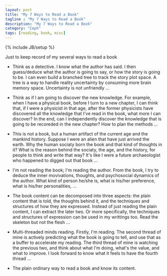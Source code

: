 ```yaml
---
layout: post
title: "My 7 Ways to Read a Book"
tagline : "My 7 Ways to Read a Book"
description: "My 7 Ways to Read a Book"
category: "Ceph"
tags: [reading, book, misc]
---
```

{% include JB/setup %}

Just to keep record of my several ways to read a book

  * Think as a detective. I know what the author has said. I then guess/deduce what the author is going to say, or how the story is going to be. I can even build a branched tree to track the story plot space. A tree is a way to handle reality uncertainty by consuming more brain memory space. Uncertainty is not unfriendly ...
  
  * Think as if I am going to discover the new knowledge. For example, when I have a physical book, before I turn to a new chapter, I can think that, if I were a physicist in that age, after the former physicists have discovered all the knowledge that I've read in the book, what more I can discover? In the end, can I independently discover the knowledge that is going to be recoreded in the new chapter? How to plan the methods ...

  * This is not a book, but a human artifact of the current age and the mankind history. Suppose I were an alien that have just arrived the earth. Why the human sociaty born the book and that kind of thoughts in it? What is the reason behind the sociaty, the age, and the history, for people to think and write that way? It's like I were a future archaeologist who happened to digged out that book ...

  * I'm not reading the book; I'm reading the author. From the book, I try to deduce the inner movivations, thoughts, and psychosocial dynamics of the author. What kind of person he/she is, what is his/her preference, what is his/her personalities, ...

  * The book content can be decomposed into three aspects: the plain content that is told, the thoughts behind it, and the techniques and structures of how they are expressed. Instead of just reading the plain content, I can extract the later two. Or more specifically, the techniques and structures of expression can be used in my writtings too. Read the skeleton but not the flesh ...

  * Multi-threaded minds reading. Firstly, I'm reading. The second thread of mine is actively predicting what the book is going to tell, and use that as a buffer to accelerate my reading. The third thread of mine is watching the previous two, and think about what I'm doing, what's the value, and what to improve. I look forward to know what it feels to have the fourth thread ...

  * The plain ordinary way to read a book and know its content.
